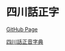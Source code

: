 # 四川話正字
[GitHub Page](https://zttofficial.github.io/SzechuaneseCharacters/)

[四川話正音字典](https://github.com/zttofficial/SzechwaneseLexicon)
